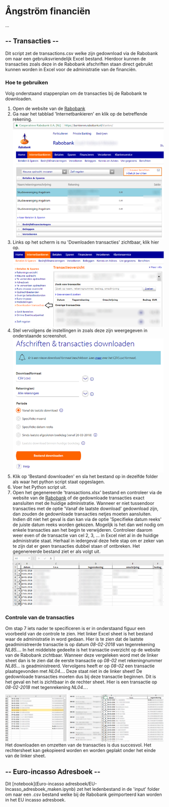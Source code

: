 # Ångström financiën
...


## -- Transacties --
Dit script zet de transactions.csv welke zijn gedownload via de Rabobank om naar een gebruiksvriendelijk Excel bestand. Hierdoor kunnen de transacties zoals deze in de Rabobank afschriften staan direct gebruikt kunnen worden in Excel voor de administratie van de financiën.

### Hoe te gebruiken
Volg onderstaand stappenplan om de transacties bij de Rabobank te downloaden.

1. Open de website van de [Rabobank](https://www.rabobank.nl/bedrijven/)
2. Ga naar het tabblad 'Internetbankieren' en klik op de betreffende rekening.
![alt text](figuren/stap1.png)
3. Links op het scherm is nu 'Downloaden transacties' zichtbaar, klik hier op.
![alt text](figuren/stap2.png)
4. Stel vervolgens de instellingen in zoals deze zijn weergegeven in onderstaande screenshot.
![alt text](figuren/stap3.png)
5. Klik op 'Bestand downloaden' en sla het bestand op in dezelfde folder als waar het python script staat opgeslagen.
6. Voer het Python script uit.
7. Open het gegenereerde 'transactions.xlsx' bestand en controleer via de website van de [Rabobank](https://www.rabobank.nl/bedrijven/) of de gedownloade transacties exact aansluiten met de huidige administratie. Wanneer er niet tussendoor transacties met de optie 'Vanaf de laatste download' gedownload zijn, dan zouden de gedownloade transacties netjes moeten aansluiten. Indien dit niet het geval is dan kan via de optie 'Specifieke datum reeks' de juiste datum reeks worden gekozen. Mogelijk is het dan wel nodig om enkele transacties aan het begin te verwijderen. Controleer daarom weer even of de transactie van cel 2, 3, ... in Excel niet al in de huidige administratie staat. Herhaal in iedergeval deze hele stap om er zeker van te zijn dat er geen transacties dubbel staan of ontbreken. Het gegenereerde bestand ziet er als volgt uit.
![alt text](figuren/stap4.png)

### Controle van de transacties
Om stap 7 iets nader te specificeren is er in onderstaand figuur een voorbeeld van de controle te zien. Het linker Excel sheet is het bestand waar de administratie in word gedaan. Hier is te zien dat de laatste geadministreerde transactie is op datum *08-02-2018* van tegenrekening *NL85...*. In het middelste gedeelte is het transactie overzicht op de website van de Rabobank zichtbaar. Wanneer deze vergeleken word met de linker sheet dan is te zien dat de eerste transactie op *08-02* met rekeningnummer *NL85...* is geadministreerd. Vervolgens heeft er op *08-02* een transactie plaatsgevonden met *NL04...*. Deze staat niet in de linker sheet! De gedownloade transacties moeten dus bij deze transactie beginnen. Dit is het geval en het is zichtbaar in de rechter sheet. Hier is een transactie op *08-02-2018* met tegenrekening *NL04...*. 

![alt text](figuren/stap5.png)
Het downloaden en omzetten van de transacties is dus succesvol. Het rechtersheet kan gekopieerd worden en worden geplakt onder het einde van de linker sheet.

## -- Euro-incasso Adresboek -- 
Dit [notebook](Euro-incasso adresboek/EU-Incasso_adresboek_maken.ipynb) zet het ledenbestand in de 'input' folder om naar een .csv bestand welke bij de Rabobank geimporteerd kan worden in het EU incasso adresboek.